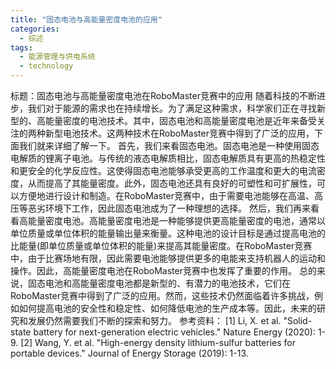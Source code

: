 ```yaml
---  
title: "固态电池与高能量密度电池的应用"  
categories:  
  - 综述  
tags: 
  - 能源管理与供电系统 
  - technology  
---  
```


标题：固态电池与高能量密度电池在RoboMaster竞赛中的应用 
随着科技的不断进步，我们对于能源的需求也在持续增长。为了满足这种需求，科学家们正在寻找新型的、高能量密度的电池技术。其中，固态电池和高能量密度电池是近年来备受关注的两种新型电池技术。这两种技术在RoboMaster竞赛中得到了广泛的应用，下面我们就来详细了解一下。 
首先，我们来看固态电池。固态电池是一种使用固态电解质的锂离子电池。与传统的液态电解质相比，固态电解质具有更高的热稳定性和更安全的化学反应性。这使得固态电池能够承受更高的工作温度和更大的电流密度，从而提高了其能量密度。此外，固态电池还具有良好的可塑性和可扩展性，可以方便地进行设计和制造。在RoboMaster竞赛中，由于需要电池能够在高温、高压等恶劣环境下工作，因此固态电池成为了一种理想的选择。 
然后，我们再来看看高能量密度电池。高能量密度电池是一种能够提供更高能量密度的电池，通常以单位质量或单位体积的能量输出量来衡量。这种电池的设计目标是通过提高电池的比能量(即单位质量或单位体积的能量)来提高其能量密度。在RoboMaster竞赛中，由于比赛场地有限，因此需要电池能够提供更多的电能来支持机器人的运动和操作。因此，高能量密度电池在RoboMaster竞赛中也发挥了重要的作用。 
总的来说，固态电池和高能量密度电池都是新型的、有潜力的电池技术，它们在RoboMaster竞赛中得到了广泛的应用。然而，这些技术仍然面临着许多挑战，例如如何提高电池的安全性和稳定性、如何降低电池的生产成本等。因此，未来的研究和发展仍然需要我们不断的探索和努力。 
参考资料： 
[1] Li, X. et al. "Solid-state battery for next-generation electric vehicles." Nature Energy (2020): 1-9. 
[2] Wang, Y. et al. "High-energy density lithium-sulfur batteries for portable devices." Journal of Energy Storage (2019): 1-13. 
